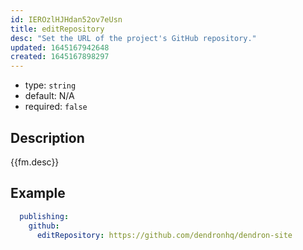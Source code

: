 ```yaml
---
id: IEROzlHJHdan52ov7eUsn
title: editRepository
desc: "Set the URL of the project's GitHub repository."
updated: 1645167942648
created: 1645167898297
---
```


- type: `string`
- default: N/A
- required: `false`

## Description
{{fm.desc}}

## Example

```yml
  publishing:
    github:
      editRepository: https://github.com/dendronhq/dendron-site
```
